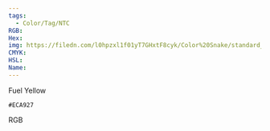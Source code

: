 ```yaml
---
tags:
  - Color/Tag/NTC
RGB:
Hex:
img: https://filedn.com/l0hpzxl1f01yT7GHxtF8cyk/Color%20Snake/standard_csv_to_svg//ECA927.svg
CMYK:
HSL:
Name:
---
```

Fuel Yellow
```palette
#ECA927
```
RGB
